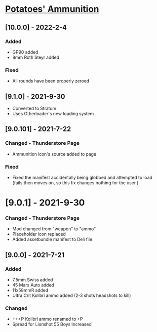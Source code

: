 # [Potatoes' Ammunition](https://h3vr.thunderstore.io/package/Potatoes/Potatoes_Ammunition/)

## [10.0.0] - 2022-2-4

### Added
- GP90 added
- 8mm Roth Steyr added

### Fixed
- All rounds have been properly zeroed

## [9.1.0] - 2021-9-30
- Converted to Stratum
- Uses Otherloader's new loading system

## [9.0.101] - 2021-7-22

### Changed - Thunderstore Page
- Ammunition icon's source added to page

### Fixed
- Fixed the manifest accidentally being globbed and attempted to load (fails then moves on, so this fix changes nothing for the user.)

# [9.0.1] - 2021-9-30

### Changed - Thunderstore Page
- Mod changed from "weapon" to "ammo"
- Placeholder icon replaced
- Added assetbundle manifest to Deli file

## [9.0.0] - 2021-7-21

### Added
- 7.5mm Swiss added
- 45 Mars Auto added
- 11x58mmR added
- Ultra Crit Kolibri ammo added (2-3 shots headshots to kill)

### Changed
- +++P Kolibri ammo renamed to +P
- Spread for Lionshot 55 Boys increased
